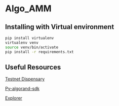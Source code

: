 # Algo_AMM

## Installing with Virtual environment

```bash
pip install virtualenv
virtualenv venv
source venv/bin/activate
pip install -r requirements.txt
```

## Useful Resources 

[Testnet Dispensary](https://dispenser.testnet.aws.algodev.network/)

[Py-algorand-sdk](https://py-algorand-sdk.readthedocs.io/en/latest/index.html)

[Explorer](https://testnet.algoexplorer.io/address/LU6EKRAUBVDPAWQD3JO7X6JNIFKNKBAFURTUQQPFOVDS4IHT4YKFWJWCHE)